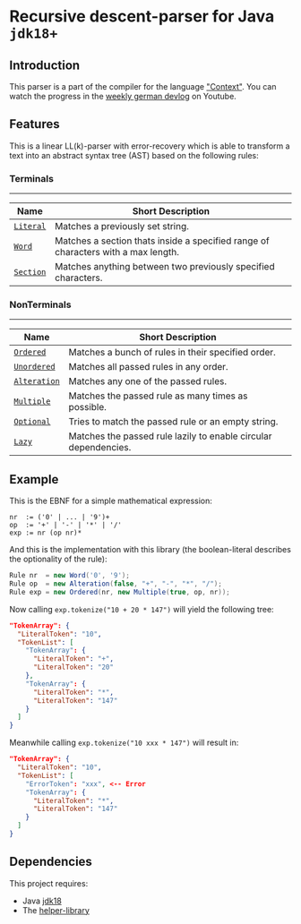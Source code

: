 # Recursive descent-parser for Java `jdk18+`

## Introduction
This parser is a part of the compiler for the language ["Context"](https://github.com/xtay2/context-compiler).
You can watch the progress in the [weekly german devlog](https://www.youtube.com/watch?v=jWV276dW2P0&list=PLg3Uqkw1bs-kw8Ku7-SVx6ijcD8Yo0Swb) on Youtube.

## Features
This is a linear LL(k)-parser with error-recovery which is able to transform a text into an abstract syntax tree (AST) based on the following rules:

### Terminals
---
| Name | Short Description |
|------|-------------------|
|[`Literal`](https://github.com/xtay2/recursive-descent-parser/wiki/Literal)| Matches a previously set string. |
|[`Word`](https://github.com/xtay2/recursive-descent-parser/wiki/Word)      | Matches a section thats inside a specified range of characters with a max length. |
|[`Section`](https://github.com/xtay2/recursive-descent-parser/wiki/Section)| Matches anything between two previously specified characters. |

### NonTerminals
---
| Name | Short Description |
|------|-------------------|
|[`Ordered`](https://github.com/xtay2/recursive-descent-parser/wiki/Ordered)      | Matches a bunch of rules in their specified order. |
|[`Unordered`](https://github.com/xtay2/recursive-descent-parser/wiki/Unordered)  | Matches all passed rules in any order. |
|[`Alteration`](https://github.com/xtay2/recursive-descent-parser/wiki/Alteration)| Matches any one of the passed rules. |
|[`Multiple`](https://github.com/xtay2/recursive-descent-parser/wiki/Multiple)    | Matches the passed rule as many times as possible. |
|[`Optional`](https://github.com/xtay2/recursive-descent-parser/wiki/Optional)    | Tries to match the passed rule or an empty string. |
|[`Lazy`](https://github.com/xtay2/recursive-descent-parser/wiki/Lazy)            | Matches the passed rule lazily to enable circular dependencies. |

## Example
This is the EBNF for a simple mathematical expression:
```
nr  := ('0' | ... | '9')+
op  := '+' | '-' | '*' | '/'
exp := nr (op nr)*
```

And this is the implementation with this library (the boolean-literal describes the optionality of the rule):
```Java
Rule nr  = new Word('0', '9');
Rule op  = new Alteration(false, "+", "-", "*", "/");
Rule exp = new Ordered(nr, new Multiple(true, op, nr));
```

Now calling `exp.tokenize("10 + 20 * 147")` will yield the following tree:
```json
"TokenArray": {
  "LiteralToken": "10",
  "TokenList": [
    "TokenArray": {
      "LiteralToken": "+",
      "LiteralToken": "20"
    },
    "TokenArray": {
      "LiteralToken": "*",
      "LiteralToken": "147"
    }
  ]
}
```

Meanwhile calling `exp.tokenize("10 xxx * 147")` will result in:
```json
"TokenArray": {
  "LiteralToken": "10",
  "TokenList": [
    "ErrorToken": "xxx", <-- Error
    "TokenArray": {
      "LiteralToken": "*",
      "LiteralToken": "147"
    }
  ]
}
```

## Dependencies
This project requires:
- Java [jdk18](https://www.oracle.com/java/technologies/javase/jdk18-archive-downloads.html)
- The [helper-library](https://github.com/xtay2/helper)
